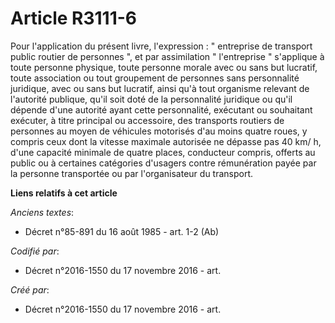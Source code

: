 # Article R3111-6

Pour l'application du présent livre, l'expression : " entreprise de transport public routier de personnes ", et par
assimilation " l'entreprise " s'applique à toute personne physique, toute personne morale avec ou sans but lucratif, toute
association ou tout groupement de personnes sans personnalité juridique, avec ou sans but lucratif, ainsi qu'à tout organisme
relevant de l'autorité publique, qu'il soit doté de la personnalité juridique ou qu'il dépende d'une autorité ayant cette
personnalité, exécutant ou souhaitant exécuter, à titre principal ou accessoire, des transports routiers de personnes au
moyen de véhicules motorisés d'au moins quatre roues, y compris ceux dont la vitesse maximale autorisée ne dépasse pas 40 km/
h, d'une capacité minimale de quatre places, conducteur compris, offerts au public ou à certaines catégories d'usagers contre
rémunération payée par la personne transportée ou par l'organisateur du transport.

**Liens relatifs à cet article**

_Anciens textes_:

  - Décret n°85-891 du 16 août 1985 - art. 1-2 (Ab)

_Codifié par_:

  - Décret n°2016-1550 du 17 novembre 2016 - art.

_Créé par_:

  - Décret n°2016-1550 du 17 novembre 2016 - art.
